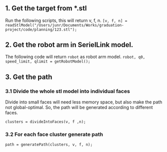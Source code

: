 # 

## 1. Get the target from \*.stl
Run the following scripts, this will return v, f, n.
`[v, f, n] = readStlModel("/Users/junr/Documents/Works/graduation-project/code/planning/123.stl");`

## 2. Get the robot arm in SerielLink model.
The following code will return `robot` as robot arm model.
`robot, q0, speed_limit, qlimit = getRobotModel();`

## 3. Get the path
### 3.1 Divide the whole stl model into individual faces
Divide into small faces will need less memory space, but also make the path
not global-optimal. So, the path will be generated according to different
faces.
```shell
clusters = divideIntoFaces(v, f ,n);
```

### 3.2 For each face cluster generate path
`path = generatePath(clusters, v, f, n);`

